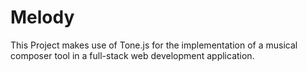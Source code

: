 # Melody

This Project makes use of Tone.js for the implementation of a musical composer tool in a full-stack web development application.

